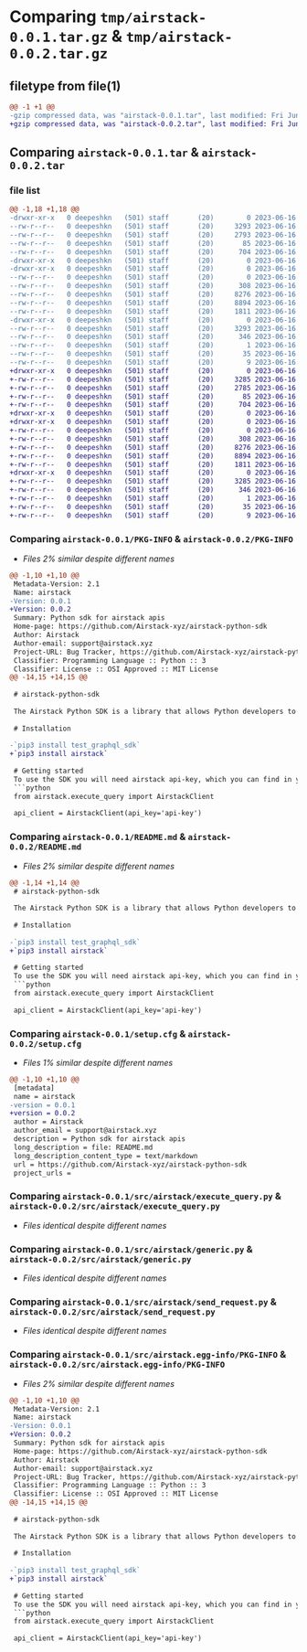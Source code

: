 # Comparing `tmp/airstack-0.0.1.tar.gz` & `tmp/airstack-0.0.2.tar.gz`

## filetype from file(1)

```diff
@@ -1 +1 @@
-gzip compressed data, was "airstack-0.0.1.tar", last modified: Fri Jun 16 18:03:45 2023, max compression
+gzip compressed data, was "airstack-0.0.2.tar", last modified: Fri Jun 16 18:08:22 2023, max compression
```

## Comparing `airstack-0.0.1.tar` & `airstack-0.0.2.tar`

### file list

```diff
@@ -1,18 +1,18 @@
-drwxr-xr-x   0 deepeshkn   (501) staff       (20)        0 2023-06-16 18:03:45.073042 airstack-0.0.1/
--rw-r--r--   0 deepeshkn   (501) staff       (20)     3293 2023-06-16 18:03:45.073142 airstack-0.0.1/PKG-INFO
--rw-r--r--   0 deepeshkn   (501) staff       (20)     2793 2023-06-16 17:57:10.000000 airstack-0.0.1/README.md
--rw-r--r--   0 deepeshkn   (501) staff       (20)       85 2023-06-16 17:55:25.000000 airstack-0.0.1/pyproject.toml
--rw-r--r--   0 deepeshkn   (501) staff       (20)      704 2023-06-16 18:03:45.073445 airstack-0.0.1/setup.cfg
-drwxr-xr-x   0 deepeshkn   (501) staff       (20)        0 2023-06-16 18:03:45.071401 airstack-0.0.1/src/
-drwxr-xr-x   0 deepeshkn   (501) staff       (20)        0 2023-06-16 18:03:45.072287 airstack-0.0.1/src/airstack/
--rw-r--r--   0 deepeshkn   (501) staff       (20)        0 2023-06-16 17:55:25.000000 airstack-0.0.1/src/airstack/__init__.py
--rw-r--r--   0 deepeshkn   (501) staff       (20)      308 2023-06-16 17:55:25.000000 airstack-0.0.1/src/airstack/constant.py
--rw-r--r--   0 deepeshkn   (501) staff       (20)     8276 2023-06-16 17:57:10.000000 airstack-0.0.1/src/airstack/execute_query.py
--rw-r--r--   0 deepeshkn   (501) staff       (20)     8894 2023-06-16 17:57:10.000000 airstack-0.0.1/src/airstack/generic.py
--rw-r--r--   0 deepeshkn   (501) staff       (20)     1811 2023-06-16 17:55:25.000000 airstack-0.0.1/src/airstack/send_request.py
-drwxr-xr-x   0 deepeshkn   (501) staff       (20)        0 2023-06-16 18:03:45.072862 airstack-0.0.1/src/airstack.egg-info/
--rw-r--r--   0 deepeshkn   (501) staff       (20)     3293 2023-06-16 18:03:45.000000 airstack-0.0.1/src/airstack.egg-info/PKG-INFO
--rw-r--r--   0 deepeshkn   (501) staff       (20)      346 2023-06-16 18:03:45.000000 airstack-0.0.1/src/airstack.egg-info/SOURCES.txt
--rw-r--r--   0 deepeshkn   (501) staff       (20)        1 2023-06-16 18:03:45.000000 airstack-0.0.1/src/airstack.egg-info/dependency_links.txt
--rw-r--r--   0 deepeshkn   (501) staff       (20)       35 2023-06-16 18:03:45.000000 airstack-0.0.1/src/airstack.egg-info/requires.txt
--rw-r--r--   0 deepeshkn   (501) staff       (20)        9 2023-06-16 18:03:45.000000 airstack-0.0.1/src/airstack.egg-info/top_level.txt
+drwxr-xr-x   0 deepeshkn   (501) staff       (20)        0 2023-06-16 18:08:22.440439 airstack-0.0.2/
+-rw-r--r--   0 deepeshkn   (501) staff       (20)     3285 2023-06-16 18:08:22.440496 airstack-0.0.2/PKG-INFO
+-rw-r--r--   0 deepeshkn   (501) staff       (20)     2785 2023-06-16 18:08:08.000000 airstack-0.0.2/README.md
+-rw-r--r--   0 deepeshkn   (501) staff       (20)       85 2023-06-16 17:55:25.000000 airstack-0.0.2/pyproject.toml
+-rw-r--r--   0 deepeshkn   (501) staff       (20)      704 2023-06-16 18:08:22.440764 airstack-0.0.2/setup.cfg
+drwxr-xr-x   0 deepeshkn   (501) staff       (20)        0 2023-06-16 18:08:22.438765 airstack-0.0.2/src/
+drwxr-xr-x   0 deepeshkn   (501) staff       (20)        0 2023-06-16 18:08:22.439787 airstack-0.0.2/src/airstack/
+-rw-r--r--   0 deepeshkn   (501) staff       (20)        0 2023-06-16 17:55:25.000000 airstack-0.0.2/src/airstack/__init__.py
+-rw-r--r--   0 deepeshkn   (501) staff       (20)      308 2023-06-16 17:55:25.000000 airstack-0.0.2/src/airstack/constant.py
+-rw-r--r--   0 deepeshkn   (501) staff       (20)     8276 2023-06-16 17:57:10.000000 airstack-0.0.2/src/airstack/execute_query.py
+-rw-r--r--   0 deepeshkn   (501) staff       (20)     8894 2023-06-16 17:57:10.000000 airstack-0.0.2/src/airstack/generic.py
+-rw-r--r--   0 deepeshkn   (501) staff       (20)     1811 2023-06-16 17:55:25.000000 airstack-0.0.2/src/airstack/send_request.py
+drwxr-xr-x   0 deepeshkn   (501) staff       (20)        0 2023-06-16 18:08:22.440337 airstack-0.0.2/src/airstack.egg-info/
+-rw-r--r--   0 deepeshkn   (501) staff       (20)     3285 2023-06-16 18:08:22.000000 airstack-0.0.2/src/airstack.egg-info/PKG-INFO
+-rw-r--r--   0 deepeshkn   (501) staff       (20)      346 2023-06-16 18:08:22.000000 airstack-0.0.2/src/airstack.egg-info/SOURCES.txt
+-rw-r--r--   0 deepeshkn   (501) staff       (20)        1 2023-06-16 18:08:22.000000 airstack-0.0.2/src/airstack.egg-info/dependency_links.txt
+-rw-r--r--   0 deepeshkn   (501) staff       (20)       35 2023-06-16 18:08:22.000000 airstack-0.0.2/src/airstack.egg-info/requires.txt
+-rw-r--r--   0 deepeshkn   (501) staff       (20)        9 2023-06-16 18:08:22.000000 airstack-0.0.2/src/airstack.egg-info/top_level.txt
```

### Comparing `airstack-0.0.1/PKG-INFO` & `airstack-0.0.2/PKG-INFO`

 * *Files 2% similar despite different names*

```diff
@@ -1,10 +1,10 @@
 Metadata-Version: 2.1
 Name: airstack
-Version: 0.0.1
+Version: 0.0.2
 Summary: Python sdk for airstack apis
 Home-page: https://github.com/Airstack-xyz/airstack-python-sdk
 Author: Airstack
 Author-email: support@airstack.xyz
 Project-URL: Bug Tracker, https://github.com/Airstack-xyz/airstack-python-sdk/issues
 Classifier: Programming Language :: Python :: 3
 Classifier: License :: OSI Approved :: MIT License
@@ -14,15 +14,15 @@
 
 # airstack-python-sdk
 
 The Airstack Python SDK is a library that allows Python developers to integrate Airstack's blockchain functionalities into their applications. With this SDK, developers can perform various tasks, such as querying and fetching data from smart contracts, displaying NFT assets.
 
 # Installation
 
-`pip3 install test_graphql_sdk`
+`pip3 install airstack`
 
 # Getting started
 To use the SDK you will need airstack api-key, which you can find in your profile setting section in airstack web, once you have it you can initialise the Airstackclient with the api-key.
 ```python
 from airstack.execute_query import AirstackClient
 
 api_client = AirstackClient(api_key='api-key')
```

### Comparing `airstack-0.0.1/README.md` & `airstack-0.0.2/README.md`

 * *Files 2% similar despite different names*

```diff
@@ -1,14 +1,14 @@
 # airstack-python-sdk
 
 The Airstack Python SDK is a library that allows Python developers to integrate Airstack's blockchain functionalities into their applications. With this SDK, developers can perform various tasks, such as querying and fetching data from smart contracts, displaying NFT assets.
 
 # Installation
 
-`pip3 install test_graphql_sdk`
+`pip3 install airstack`
 
 # Getting started
 To use the SDK you will need airstack api-key, which you can find in your profile setting section in airstack web, once you have it you can initialise the Airstackclient with the api-key.
 ```python
 from airstack.execute_query import AirstackClient
 
 api_client = AirstackClient(api_key='api-key')
```

### Comparing `airstack-0.0.1/setup.cfg` & `airstack-0.0.2/setup.cfg`

 * *Files 1% similar despite different names*

```diff
@@ -1,10 +1,10 @@
 [metadata]
 name = airstack
-version = 0.0.1
+version = 0.0.2
 author = Airstack
 author_email = support@airstack.xyz
 description = Python sdk for airstack apis
 long_description = file: README.md
 long_description_content_type = text/markdown
 url = https://github.com/Airstack-xyz/airstack-python-sdk
 project_urls =
```

### Comparing `airstack-0.0.1/src/airstack/execute_query.py` & `airstack-0.0.2/src/airstack/execute_query.py`

 * *Files identical despite different names*

### Comparing `airstack-0.0.1/src/airstack/generic.py` & `airstack-0.0.2/src/airstack/generic.py`

 * *Files identical despite different names*

### Comparing `airstack-0.0.1/src/airstack/send_request.py` & `airstack-0.0.2/src/airstack/send_request.py`

 * *Files identical despite different names*

### Comparing `airstack-0.0.1/src/airstack.egg-info/PKG-INFO` & `airstack-0.0.2/src/airstack.egg-info/PKG-INFO`

 * *Files 2% similar despite different names*

```diff
@@ -1,10 +1,10 @@
 Metadata-Version: 2.1
 Name: airstack
-Version: 0.0.1
+Version: 0.0.2
 Summary: Python sdk for airstack apis
 Home-page: https://github.com/Airstack-xyz/airstack-python-sdk
 Author: Airstack
 Author-email: support@airstack.xyz
 Project-URL: Bug Tracker, https://github.com/Airstack-xyz/airstack-python-sdk/issues
 Classifier: Programming Language :: Python :: 3
 Classifier: License :: OSI Approved :: MIT License
@@ -14,15 +14,15 @@
 
 # airstack-python-sdk
 
 The Airstack Python SDK is a library that allows Python developers to integrate Airstack's blockchain functionalities into their applications. With this SDK, developers can perform various tasks, such as querying and fetching data from smart contracts, displaying NFT assets.
 
 # Installation
 
-`pip3 install test_graphql_sdk`
+`pip3 install airstack`
 
 # Getting started
 To use the SDK you will need airstack api-key, which you can find in your profile setting section in airstack web, once you have it you can initialise the Airstackclient with the api-key.
 ```python
 from airstack.execute_query import AirstackClient
 
 api_client = AirstackClient(api_key='api-key')
```

